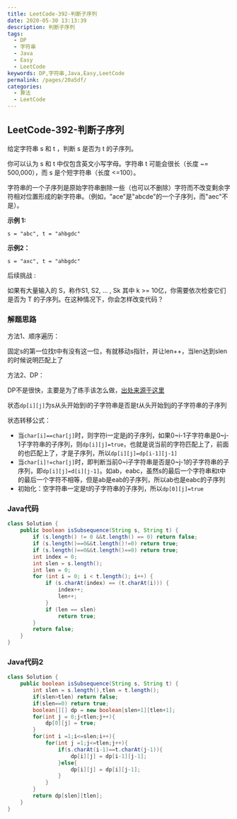 ```yaml
---
title: LeetCode-392-判断子序列
date: 2020-05-30 13:13:39
description: 判断子序列
tags: 
  - DP
  - 字符串
  - Java
  - Easy
  - LeetCode
keywords: DP,字符串,Java,Easy,LeetCode
permalink: /pages/20a5df/
categories: 
  - 算法
  - LeetCode
---
```


## LeetCode-392-判断子序列

给定字符串 s 和 t ，判断 s 是否为 t 的子序列。

你可以认为 s 和 t 中仅包含英文小写字母。字符串 t 可能会很长（长度 ~= 500,000），而 s 是个短字符串（长度 <=100）。

字符串的一个子序列是原始字符串删除一些（也可以不删除）字符而不改变剩余字符相对位置形成的新字符串。（例如，"ace"是"abcde"的一个子序列，而"aec"不是）。

 <!--more-->

**示例 1:**

```
s = "abc", t = "ahbgdc"
```

**示例2：**

```
s = "axc", t = "ahbgdc"
```

后续挑战 :

如果有大量输入的 S，称作S1, S2, ... , Sk 其中 k >= 10亿，你需要依次检查它们是否为 T 的子序列。在这种情况下，你会怎样改变代码？

### 解题思路

方法1、顺序遍历：

固定s的第一位找t中有没有这一位，有就移动s指针，并让len++，当len达到slen的时候说明匹配上了

方法2、DP：

DP不是很快，主要是为了练手该怎么做，[出处来源于这里](https://leetcode-cn.com/problems/is-subsequence/solution/java-dp-by-zxy0917-5/)

状态`dp[i][j]`为s从头开始到i的子字符串是否是t从头开始到j的子字符串的子序列

状态转移公式：

- 当`char[i]==char[j]`时，则字符i一定是j的子序列，如果0~i-1子字符串是0~j-1子字符串的子序列，则`dp[i][j]=true`，也就是说当前的字符匹配上了，前面的也匹配上了，才是子序列，所以`dp[i][j]=dp[i-1][j-1]`
- 当`char[i]!=char[j]`时，即判断当前0~i子字符串是否是0~j-1的子字符串的子序列，即`dp[i][j]=d[i][j-1]`。如ab，eabc，虽然s的最后一个字符串和t中的最后一个字符不相等，但是ab是eab的子序列，所以ab也是eabc的子序列
- 初始化：空字符串一定是t的子字符串的子序列，所以`dp[0][j]=true`

### Java代码

```java
class Solution {
    public boolean isSubsequence(String s, String t) {
        if (s.length() != 0 &&t.length() == 0) return false;
        if (s.length()==0&&t.length()!=0) return true;
        if (s.length()==0&&t.length()==0) return true;
        int index = 0;
        int slen = s.length();
        int len = 0;
        for (int i = 0; i < t.length(); i++) {
            if (s.charAt(index) == (t.charAt(i))) {
                index++;
                len++;
            }
            if (len == slen)
                return true;
        }
        return false;
    }
}
```

### Java代码2

```java
class Solution {
    public boolean isSubsequence(String s, String t) {
        int slen = s.length(),tlen = t.length();
        if(slen>tlen) return false;
        if(slen==0) return true;
        boolean[][] dp = new boolean[slen+1][tlen+1];
        for(int j = 0;j<tlen;j++){
            dp[0][j] = true;
        }
        for(int i =1;i<=slen;i++){
            for(int j =1;j<=tlen;j++){
                if(s.charAt(i-1)==t.charAt(j-1)){
                    dp[i][j] = dp[i-1][j-1];
                }else{
                    dp[i][j] = dp[i][j-1];
                }
            }
        }
        return dp[slen][tlen];
    }
}
```



